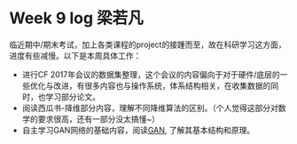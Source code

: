 # Week 9 log 梁若凡
临近期中/期末考试，加上各类课程的project的接踵而至，故在科研学习这方面，进度有些减慢。以下是本周具体工作：
* 进行CF 2017年会议的数据集整理，这个会议的内容偏向于对于硬件/底层的一些优化与改进，有很多内容也与操作系统，体系结构相关，在收集数据的同时，也学习部分论文。
* 阅读西瓜书-降维部分内容，理解不同降维算法的区别。（个人觉得这部分对数学的要求很高，还有一部分没太搞懂~）
* 自主学习GAN网络的基础内容，阅读[GAN](http://papers.nips.cc/paper/5423-generative-adversarial-nets.pdf), 了解其基本结构和原理。
